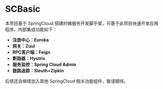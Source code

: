 # SCBasic

本项目基于 SpringCloud 搭建的微服务开发脚手架，可基于此项目快速开发应用程序，内部集成功能如下：

- **注册中心：Eureka**
- **网关：Zuul**
- **RPC客户端：Feign**
- **断路器：Hystrix**
- **服务监控：Spring Cloud Admin**
- **链路追踪：Sleuth+Zipkin**

后续还会继续加入其他 SpringCloud 相关功能组件，敬请期待。

